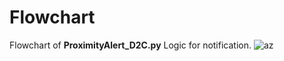 # Flowchart
Flowchart of **ProximityAlert_D2C.py**
Logic for notification.
![az](https://user-images.githubusercontent.com/59735375/120607552-e8bb4b00-c46d-11eb-9f4b-14185468a4ae.png)
